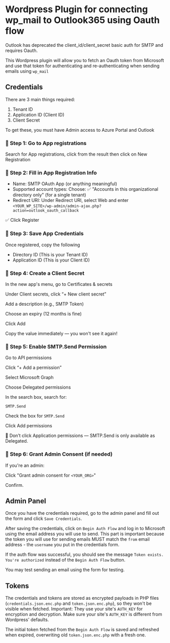# Wordpress Plugin for connecting wp_mail to Outlook365 using Oauth flow

Outlook has deprecated the client_id/client_secret basic auth for SMTP and requires Oauth.

This Wordpress plugin will allow you to fetch an Oauth token from Microsoft and use that token for
authenticating and re-authenticating when sending emails using `wp_mail`

## Credentials

There are 3 main things required:
1. Tenant ID
2. Application ID (Client ID)
3. Client Secret

To get these, you must have Admin access to Azure Portal and Outlook 

### 🔹 Step 1: Go to App registrations

Search for App registrations, click from the result then click on New Registration

### 🔹 Step 2: Fill in App Registration Info

- Name: SMTP OAuth App (or anything meaningful)
- Supported account types: Choose: ✅ "Accounts in this organizational directory only" (for a single tenant)
- Redirect URI: Under Redirect URI, select Web and enter  `<YOUR_WP_SITE>/wp-admin/admin-ajax.php?action=outlook_oauth_callback`

✅ Click Register

### 🔹 Step 3: Save App Credentials

Once registered, copy the following

* Directory ID (This is your Tenant ID)
* Application ID (This is your Client ID)


### 🔹 Step 4: Create a Client Secret

In the new app's menu, go to Certificates & secrets 

Under Client secrets, click “+ New client secret” 

Add a description (e.g., SMTP Token) 

Choose an expiry (12 months is fine) 

Click Add 

Copy the value immediately — you won't see it again! 


### 🔹 Step 5: Enable SMTP.Send Permission

Go to API permissions 

Click “+ Add a permission” 

Select Microsoft Graph 

Choose Delegated permissions 

In the search box, search for: 

`SMTP.Send`

Check the box for `SMTP.Send` 

Click Add permissions 

🔔 Don’t click Application permissions — SMTP.Send is only available as Delegated.
### 🔹 Step 6: Grant Admin Consent (if needed)

If you're an admin: 

Click "Grant admin consent for `<YOUR_ORG>`" 

Confirm. 



## Admin Panel

Once you have the credentials required, go to the admin panel and fill out the form and click `Save Credentials`.

After saving the credentials, click on `Begin Auth Flow` and log in to Microsoft using the email address you will use to send. This part is
important because the token you will use for sending emails MUST match the `from` email address - the `username` you put in the credentials form.

If the auth flow was successful, you should see the message `Token exists. You're authorized` instead of the `Begin Auth Flow` button.

You may test sending an email using the form for testing.

## Tokens

The credentials and tokens are stored as encrypted payloads in PHP files (`credentials.json.enc.php` and `token.json.enc.php`), so they won't be visible when fetched.
Important: They use your site's `AUTH_KEY` for encryption and decryption. Make sure your site's `AUTH_KEY` is different from Wordpress' defaults.

The initial token fetched from the `Begin Auth Flow` is saved and refreshed when expired, overwriting old `token.json.enc.php` with a fresh one.
